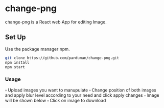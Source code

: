 # change-png

change-png is a React web App for editing Image.

## Set Up

Use the package manager npm.

```bash
git clone https://github.com/parduman/change-png.git
npm install
npm start
```
### Usage

▫️ Upload images you want to manupulate
▫️ Change position of both images and apply blur level according to your need and click apply changes
▫️ Image will be shown below 
▫️ Click on image to download
